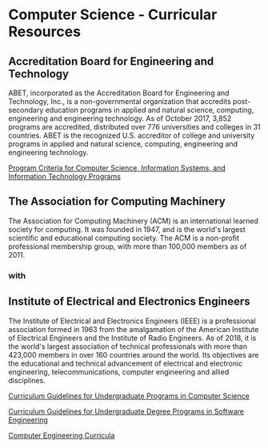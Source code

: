 # Computer Science - Curricular Resources

## Accreditation Board for Engineering and Technology

ABET, incorporated as the Accreditation Board for Engineering and Technology, Inc., is a non-governmental organization that accredits post-secondary education programs in applied and natural science, computing, engineering and engineering technology. As of October 2017, 3,852 programs are accredited, distributed over 776 universities and colleges in 31 countries. ABET is the recognized U.S. accreditor of college and university programs in applied and natural science, computing, engineering and engineering technology.

[Program Criteria for Computer Science, Information Systems, and Information Technology Programs](http://www.abet.org/accreditation/accreditation-criteria/criteria-for-accrediting-computing-programs-2018-2019/#2)

## The Association for Computing Machinery

The Association for Computing Machinery (ACM) is an international learned society for computing. It was founded in 1947, and is the world's largest scientific and educational computing society. The ACM is a non-profit professional membership group, with more than 100,000 members as of 2011.

### with

## Institute of Electrical and Electronics Engineers

The Institute of Electrical and Electronics Engineers (IEEE) is a professional association formed in 1963 from the amalgamation of the American Institute of Electrical Engineers and the Institute of Radio Engineers. As of 2018, it is the world's largest association of technical professionals with more than 423,000 members in over 160 countries around the world. Its objectives are the educational and technical advancement of electrical and electronic engineering, telecommunications, computer engineering and allied disciplines.

[Curriculum Guidelines for Undergraduate Programs in Computer Science](https://www.acm.org/binaries/content/assets/education/cs2013_web_final.pdf)

[Curriculum Guidelines for Undergraduate Degree Programs in Software Engineering](https://www.acm.org/binaries/content/assets/education/se2014.pdf)

[Computer Engineering Curricula](https://www.acm.org/binaries/content/assets/education/ce2016-final-report.pdf)
